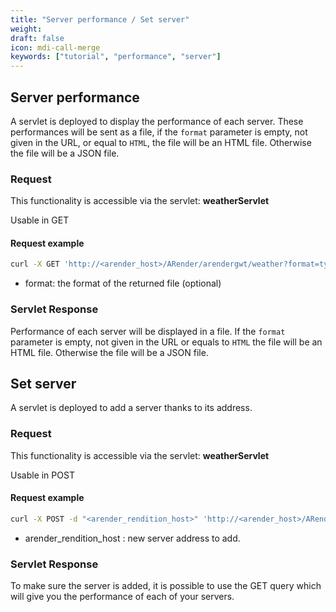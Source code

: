 ```yaml
---
title: "Server performance / Set server"
weight: 
draft: false
icon: mdi-call-merge
keywords: ["tutorial", "performance", "server"]
---
```


## Server performance

A servlet is deployed to display the performance of each server.
These performances will be sent as a file, if the `format` parameter is empty, not given in the URL, or equal to `HTML`, the file will be an HTML file.
Otherwise the file will be a JSON file.

### Request 

This functionality is accessible via the servlet: **weatherServlet**

Usable in GET


#### Request example

``` bash
curl -X GET 'http://<arender_host>/ARender/arendergwt/weather?format=type'
```

* format: the format of the returned file (optional)

### Servlet Response

Performance of each server will be displayed in a file.
If the `format` parameter is empty, not given in the URL or equals to `HTML` the file will be an HTML file. 
Otherwise the file will be a JSON file.

## Set server

A servlet is deployed to add a server thanks to its address.

### Request 

This functionality is accessible via the servlet: **weatherServlet**

Usable in POST

#### Request example

``` bash
curl -X POST -d "<arender_rendition_host>" 'http://<arender_host>/ARender/arendergwt/weatherServlet'
```

* arender_rendition_host : new server address to add.

### Servlet Response

To make sure the server is added, it is possible to use the GET query which will give you the performance of each of your servers.